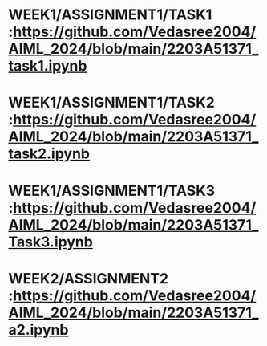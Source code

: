 # WEEK1/ASSIGNMENT1/TASK1 :https://github.com/Vedasree2004/AIML_2024/blob/main/2203A51371_task1.ipynb
# WEEK1/ASSIGNMENT1/TASK2 :https://github.com/Vedasree2004/AIML_2024/blob/main/2203A51371_task2.ipynb
# WEEK1/ASSIGNMENT1/TASK3 :https://github.com/Vedasree2004/AIML_2024/blob/main/2203A51371_Task3.ipynb
# WEEK2/ASSIGNMENT2 :https://github.com/Vedasree2004/AIML_2024/blob/main/2203A51371_a2.ipynb
